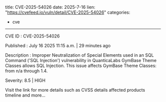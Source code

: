  
title: CVE-2025-54026
date: 2025-7-16
lien: "https://cvefeed.io/vuln/detail/CVE-2025-54026"
categories:
  - cve
---

CVE ID : CVE-2025-54026

Published :  July 16
2025
11:15 a.m. | 29 minutes ago

Description : Improper Neutralization of Special Elements used in an SQL Command ('SQL Injection') vulnerability in QuanticaLabs GymBase Theme Classes allows SQL Injection. This issue affects GymBase Theme Classes: from n/a through 1.4.

Severity: 8.5 | HIGH

Visit the link for more details
such as CVSS details
affected products
timeline
and more...
